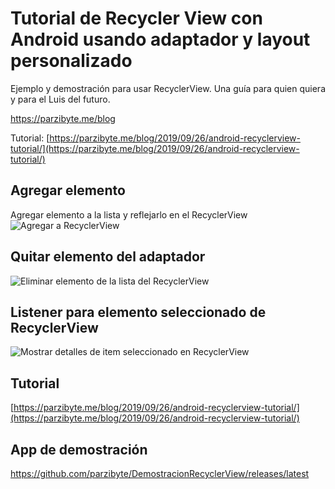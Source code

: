 # Tutorial de Recycler View con Android usando adaptador y layout personalizado
Ejemplo y demostración para usar RecyclerView. Una guía para quien quiera y para el Luis del futuro.

https://parzibyte.me/blog

Tutorial: [https://parzibyte.me/blog/2019/09/26/android-recyclerview-tutorial/](https://parzibyte.me/blog/2019/09/26/android-recyclerview-tutorial/)

## Agregar elemento
Agregar elemento a la lista y reflejarlo en el RecyclerView
![Agregar a RecyclerView](https://parzibyte.me/blog/wp-content/uploads/2019/09/Agregar-elemento-a-RecyclerView.gif)

## Quitar elemento del adaptador
![Eliminar elemento de la lista del RecyclerView](https://parzibyte.me/blog/wp-content/uploads/2019/09/Eliminar-elemento-de-RecyclerView-en-Android.gif)

## Listener para elemento seleccionado de RecyclerView
![Mostrar detalles de item seleccionado en RecyclerView](https://parzibyte.me/blog/wp-content/uploads/2019/09/Obtener-elemento-seleccionado-en-RecyclerView-de-Android.gif)

## Tutorial
[https://parzibyte.me/blog/2019/09/26/android-recyclerview-tutorial/](https://parzibyte.me/blog/2019/09/26/android-recyclerview-tutorial/)

## App de demostración
https://github.com/parzibyte/DemostracionRecyclerView/releases/latest